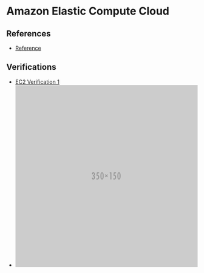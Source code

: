 # Amazon Elastic Compute Cloud  

## References  

* [Reference](http://VerificationURL.com)  


## Verifications  

* [EC2 Verification 1](http://VerificationURL.com)  
* ![EC2 Governor 2](AWS/EC2/artifact-ec2-1.png)  
